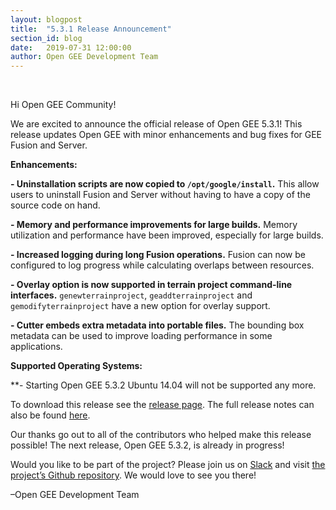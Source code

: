 ```yaml
---
layout: blogpost
title:  "5.3.1 Release Announcement"
section_id: blog
date:   2019-07-31 12:00:00
author: Open GEE Development Team
---
```


<br />

Hi Open GEE Community!
 
We are excited to announce the official release of Open GEE 5.3.1!  This release updates Open GEE with minor enhancements and bug fixes for GEE Fusion and Server.

**Enhancements:**

**- Uninstallation scripts are now copied to <code>/opt/google/install</code>.** This allow users to uninstall Fusion and Server without having to have a copy of the source code on hand.

**- Memory and performance improvements for large builds.** Memory utilization and performance have been improved, especially for large builds.

**- Increased logging during long Fusion operations.** Fusion can now be configured to log progress while calculating overlaps between resources.

**- Overlay option is now supported in terrain project command-line interfaces.** <code>genewterrainproject</code>, <code>geaddterrainproject</code> and <code>gemodifyterrainproject</code> have a new option for overlay support.

**- Cutter embeds extra metadata into portable files.** The bounding box metadata can be used to improve loading performance in some applications.

**Supported Operating Systems:**

**- Starting Open GEE 5.3.2 Ubuntu 14.04 will not be supported any more.

To download this release see the [release page](https://github.com/google/earthenterprise/releases/tag/5.3.1-RC2). The full release notes can also be found [here](https://www.opengee.org/geedocs/answer/7160008.html).
 
Our thanks go out to all of the contributors who helped make this release possible! The next release, Open GEE 5.3.2, is already in progress!
 
Would you like to be part of the project? Please join us on [Slack](http://slack.opengee.org/) and visit [the project’s Github repository](https://github.com/google/earthenterprise). We would love to see you there!
 
–Open GEE Development Team
